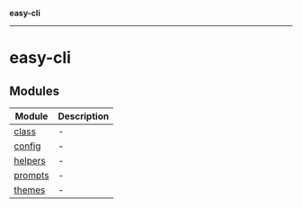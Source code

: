 **easy-cli**

***

# easy-cli

## Modules

| Module | Description |
| ------ | ------ |
| [class](class.md) | - |
| [config](config.md) | - |
| [helpers](helpers.md) | - |
| [prompts](prompts.md) | - |
| [themes](themes.md) | - |
